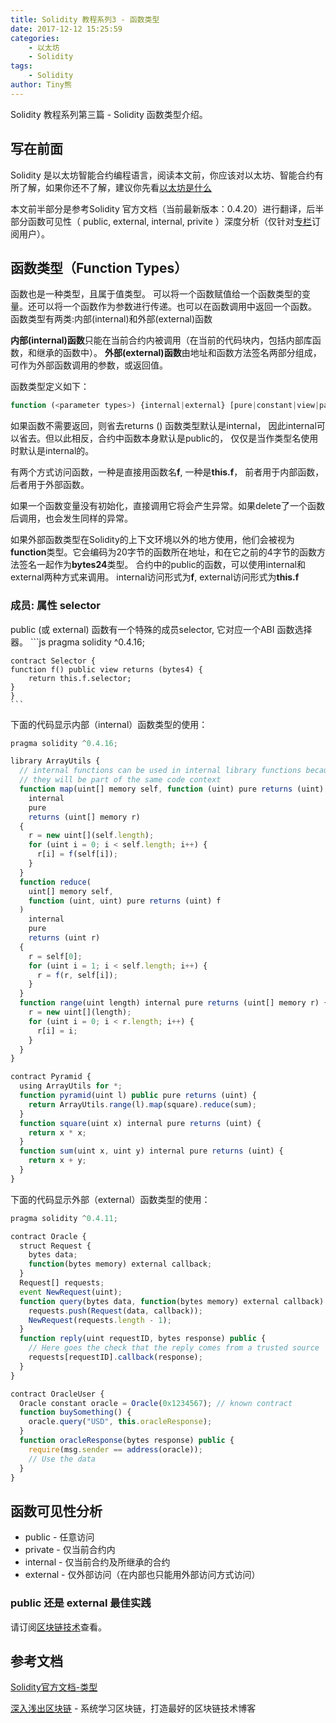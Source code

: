 ```yaml
---
title: Solidity 教程系列3 - 函数类型  
date: 2017-12-12 15:25:59
categories: 
    - 以太坊
    - Solidity
tags:
    - Solidity
author: Tiny熊
---
```


Solidity 教程系列第三篇 - Solidity 函数类型介绍。

<!-- more -->

## 写在前面

Solidity 是以太坊智能合约编程语言，阅读本文前，你应该对以太坊、智能合约有所了解，如果你还不了解，建议你先看[以太坊是什么](https://learnblockchain.cn/2017/11/20/whatiseth/)

本文前半部分是参考Solidity 官方文档（当前最新版本：0.4.20）进行翻译，后半部分函数可见性（ public, external, internal, privite ）深度分析（仅针对[专栏](https://xiaozhuanlan.com/blockchaincore)订阅用户）。

## 函数类型（Function Types）

函数也是一种类型，且属于值类型。
可以将一个函数赋值给一个函数类型的变量。还可以将一个函数作为参数进行传递。也可以在函数调用中返回一个函数。
函数类型有两类:内部(internal)和外部(external)函数

**内部(internal)函数**只能在当前合约内被调用（在当前的代码块内，包括内部库函数，和继承的函数中）。
**外部(external)函数**由地址和函数方法签名两部分组成，可作为外部函数调用的参数，或返回值。

函数类型定义如下：
```js
function (<parameter types>) {internal|external} [pure|constant|view|payable] [returns (<return types>)]
```

如果函数不需要返回，则省去returns (<return types>)
函数类型默认是internal， 因此internal可以省去。但以此相反，合约中函数本身默认是public的， 仅仅是当作类型名使用时默认是internal的。

有两个方式访问函数，一种是直接用函数名**f**, 一种是**this.f**， 前者用于内部函数，后者用于外部函数。

如果一个函数变量没有初始化，直接调用它将会产生异常。如果delete了一个函数后调用，也会发生同样的异常。

如果外部函数类型在Solidity的上下文环境以外的地方使用，他们会被视为**function**类型。它会编码为20字节的函数所在地址，和在它之前的4字节的函数方法签名一起作为**bytes24**类型。
合约中的public的函数，可以使用internal和external两种方式来调用。
internal访问形式为**f**,  external访问形式为**this.f**

### 成员: 属性 selector
 public (或 external) 函数有一个特殊的成员selector, 它对应一个ABI 函数选择器。
    ```js
    pragma solidity ^0.4.16;

    contract Selector {
    function f() public view returns (bytes4) {
        return this.f.selector;
    }
    }
    ```

下面的代码显示内部（internal）函数类型的使用：

```js
pragma solidity ^0.4.16;

library ArrayUtils {
  // internal functions can be used in internal library functions because
  // they will be part of the same code context
  function map(uint[] memory self, function (uint) pure returns (uint) f)
    internal
    pure
    returns (uint[] memory r)
  {
    r = new uint[](self.length);
    for (uint i = 0; i < self.length; i++) {
      r[i] = f(self[i]);
    }
  }
  function reduce(
    uint[] memory self,
    function (uint, uint) pure returns (uint) f
  )
    internal
    pure
    returns (uint r)
  {
    r = self[0];
    for (uint i = 1; i < self.length; i++) {
      r = f(r, self[i]);
    }
  }
  function range(uint length) internal pure returns (uint[] memory r) {
    r = new uint[](length);
    for (uint i = 0; i < r.length; i++) {
      r[i] = i;
    }
  }
}

contract Pyramid {
  using ArrayUtils for *;
  function pyramid(uint l) public pure returns (uint) {
    return ArrayUtils.range(l).map(square).reduce(sum);
  }
  function square(uint x) internal pure returns (uint) {
    return x * x;
  }
  function sum(uint x, uint y) internal pure returns (uint) {
    return x + y;
  }
}
```

下面的代码显示外部（external）函数类型的使用：
```js
pragma solidity ^0.4.11;

contract Oracle {
  struct Request {
    bytes data;
    function(bytes memory) external callback;
  }
  Request[] requests;
  event NewRequest(uint);
  function query(bytes data, function(bytes memory) external callback) public {
    requests.push(Request(data, callback));
    NewRequest(requests.length - 1);
  }
  function reply(uint requestID, bytes response) public {
    // Here goes the check that the reply comes from a trusted source
    requests[requestID].callback(response);
  }
}

contract OracleUser {
  Oracle constant oracle = Oracle(0x1234567); // known contract
  function buySomething() {
    oracle.query("USD", this.oracleResponse);
  }
  function oracleResponse(bytes response) public {
    require(msg.sender == address(oracle));
    // Use the data
  }
}

```

##  函数可见性分析

* public - 任意访问
* private - 仅当前合约内
* internal - 仅当前合约及所继承的合约
* external - 仅外部访问（在内部也只能用外部访问方式访问）

### public 还是 external 最佳实践
请订阅[区块链技术](https://xiaozhuanlan.com/blockchaincore)查看。

## 参考文档
[Solidity官方文档-类型](https://solidity.readthedocs.io/en/develop/types.html)

[深入浅出区块链](https://learnblockchain.cn/) - 系统学习区块链，打造最好的区块链技术博客

<!---
先上一个例子看 public 与 external 不同，代码如下：
```js
pragma solidity^0.4.18;

contract Test {
    uint[10] x = [1, 2, 3, 4, 5, 6, 7, 8, 9, 10];
    
    function test(uint[10] a) public returns (uint){
         return a[9]*2;
    }

    function test2(uint[10] a) external returns (uint){
         return a[9]*2;
    }
    
    function calltest() {
        test(x);
    }
  
    function calltest2() {
        this.test2(x);
        //test2(x);  //不能在内部调用一个外部函数，会报编译错误。
    }  
    
}
```
打开[Remix - Solidity IDE](https://ethereum.github.io/browser-solidity),帖入代码，创建合约。
然后，我们分别调用 test 及 test2 ，对比执行花费的 gas。
![](/images/test_func.jpg)
![](/images/test_func2.jpg)
可以看到调用pubic函数花销更大，这是为什么呢？

当使用public 函数时，Solidity会立即复制数组参数数据到内存， 而external函数则是从calldata读取，而分配内存开销比直接从calldata读取要大的多。
那为什么public函数要复制数组参数数据到内存呢？是因为public函数可能会被内部调用，而内部调用数组的参数是当做指向一块内存的指针。
对于external函数不允许内部调用，它直接从**calldata**读取数据，省去了复制的过程。

所以，如果确认一个函数仅仅在外部访问，请用**external**。

同样，我们接着对比calltest()及calltest2()，这里不截图了，大家自己运行对比一下，可以发现：calltest2的开销比calltest的开销大很多，这是因为通过**this.f()**模式调用，会有一个大开销的**CALL**调用，并且它传参的方式也比内部传递开销更大。

因此，当需要内部调用的时候，请用**public**。

-->
